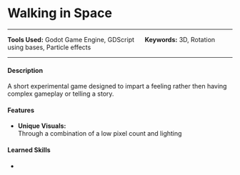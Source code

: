 
# Walking in Space

---
**Tools Used:** Godot Game Engine, GDScript &nbsp;&nbsp;&nbsp;&nbsp; **Keywords:** 3D, Rotation using bases, Particle effects

---
#### Description
A short experimental game designed to impart a feeling rather then having complex gameplay or telling a story.


#### Features
- **Unique Visuals:**  
Through a combination of a low pixel count and lighting


#### Learned Skills
- 
